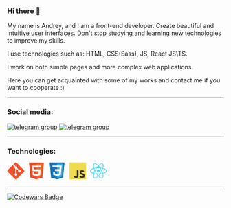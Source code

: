 ### Hi there 👋

 My name is Andrey, and I am a front-end developer.
Create beautiful and intuitive user interfaces.
Don't stop studying and learning new technologies to improve my skills.

I use technologies such as: HTML, CSS(Sass), JS, React JS\TS.

I work on both simple pages and more complex web applications.

Here you can get acquainted with some of my works and contact me if you want to cooperate :)

---
### Social media:

  <div id="badges">
    <a href="https://t.me/andrey_nq" target="_blank">
      <img src="https://cdn-icons-png.flaticon.com/512/2111/2111646.png" width="40" height="40" alt="telegram group" />
      <img src="https://img.icons8.com/color/48/vk-circled--v1.png" width="40" height="40" alt="telegram group" />
    </a>
  </div>


---
### Technologies:

<div>
  <img src="https://github.com/devicons/devicon/blob/master/icons/git/git-original.svg" title="git" alt="git" width="40" height="40"/>&nbsp
  <img src="https://github.com/devicons/devicon/blob/master/icons/html5/html5-original.svg" title="html5" alt="html5" width="40" height="40"/>&nbsp
  <img src="https://github.com/devicons/devicon/blob/master/icons/css3/css3-original.svg" title="css" alt="css" width="40" height="40"/>&nbsp
  <img src="https://github.com/devicons/devicon/blob/master/icons/javascript/javascript-original.svg" title="javascript" alt="javascript" width="40" height="40"/>&nbsp
  <img src="https://github.com/devicons/devicon/blob/master/icons/react/react-original.svg" title="reactjs" alt="reactjs" width="40" height="40"/>&nbsp
</div>

---

[![Codewars Badge](https://www.codewars.com/users/HsuHsuuuu/badges/large)](https://www.codewars.com/users/HsuHsuuuu)

